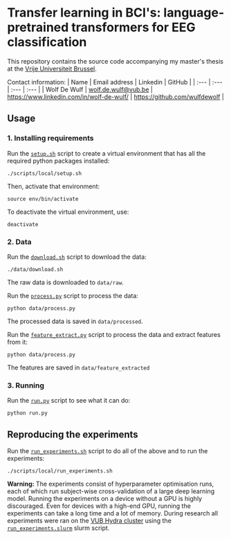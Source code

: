 # Transfer learning in BCI's: language-pretrained transformers for EEG classification

This repository contains the source code accompanying my master's thesis at the [Vrije Universiteit Brussel](https://www.vub.be).

Contact information:
| Name | Email address | Linkedin | GitHub |
| :--- | :--- | :--- | :--- |
| Wolf De Wulf | [wolf.de.wulf@vub.be](mailto:wolf.de.wulf@vub.be) | https://www.linkedin.com/in/wolf-de-wulf/ | https://github.com/wulfdewolf |

## Usage

### 1. Installing requirements

Run the [`setup.sh`](requirements/local/setup.sh) script to create a virtual environment that has all
the required python packages installed:

```console
./scripts/local/setup.sh
```

Then, activate that environment:

```console
source env/bin/activate
```

To deactivate the virtual environment, use:

```console
deactivate
```

### 2. Data

Run the [`download.sh`](data/download.sh) script to download the data:

```console
./data/download.sh
```

The raw data is downloaded to `data/raw`.

Run the [`process.py`](data/process.py) script to process the data:

```console
python data/process.py
```

The processed data is saved in `data/processed`.

Run the [`feature_extract.py`](data/feature_extract.py) script to process the data and extract features from it:

```console
python data/process.py
```

The features are saved in `data/feature_extracted`

### 3. Running

Run the [`run.py`](run.py) script to see what it can do:

```console
python run.py
```

## Reproducing the experiments

Run the [`run_experiments.sh`](scripts/local/run_experiments.sh) script to do all of the above and to run
the experiments:

```console
./scripts/local/run_experiments.sh
```

**Warning:** The experiments consist of hyperparameter optimisation runs, each of which run subject-wise cross-validation of a large deep learning model. Running the experiments on a device without a GPU is highly discouraged. Even for devices with a high-end GPU, running the experiments can take a long time and a lot of memory.
During research all experiments were ran on the [VUB Hydra cluster](https://hpc.vub.be/) using the [`run_experiments.slurm`](scripts/cluster/run_experiments.slurm) slurm script.
